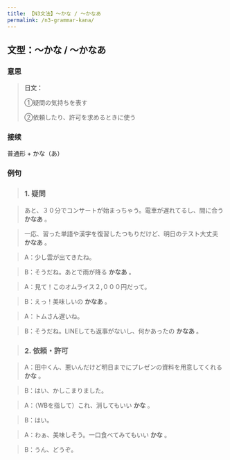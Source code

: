 ```yaml
---
title: 【N3文法】〜かな / 〜かなあ
permalink: /n3-grammar-kana/
---
```


## 文型：〜かな / 〜かなあ

### 意思

> **日文：**
> 
> ①疑問の気持ちを表す
> 
> ②依頼したり、許可を求めるときに使う


### 接续

普通形 + かな（あ）

### 例句

> ### 1\. 疑問

> あと、３０分でコンサートが始まっちゃう。電車が遅れてるし、間に合う **かなあ** 。

> 一応、習った単語や漢字を復習したつもりだけど、明日のテスト大丈夫 **かなあ** 。

> A：少し雲が出てきたね。

> B：そうだね。あとで雨が降る **かなあ** 。

> A：見て！このオムライス２,０００円だって。

> B：えっ！美味しいの **かなあ** 。

> A：トムさん遅いね。

> B：そうだね。LINEしても返事がないし、何かあったの **かなあ** 。

> ### 2\. 依頼・許可

> A：田中くん、悪いんだけど明日までにプレゼンの資料を用意してくれる **かな** 。

> B：はい、かしこまりました。

> A：（WBを指して）これ、消してもいい **かな** 。

> B：はい。

> A：わぁ、美味しそう。一口食べてみてもいい **かな** 。

> B：うん、どうぞ。

